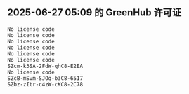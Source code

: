 ## 2025-06-27 05:09 的 GreenHub 许可证
```
No license code
No license code
No license code
No license code
No license code
No license code
SZcm-k3SA-2FdW-qhC8-E2EA
No license code
SZcB-mSvm-SJOq-b3C8-6517
SZbz-zItr-c4zW-cKC8-2C78
```
